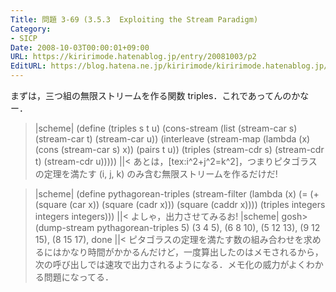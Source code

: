 ```yaml
---
Title: 問題 3-69 (3.5.3  Exploiting the Stream Paradigm)
Category:
- SICP
Date: 2008-10-03T00:00:01+09:00
URL: https://kiririmode.hatenablog.jp/entry/20081003/p2
EditURL: https://blog.hatena.ne.jp/kiririmode/kiririmode.hatenablog.jp/atom/entry/8454420450078214074
---
```



まずは，三つ組の無限ストリームを作る関数 triples．これであってんのかなー．
>|scheme|
(define (triples s t u)
  (cons-stream
   (list (stream-car s) (stream-car t) (stream-car u))
   (interleave
    (stream-map (lambda (x) (cons (stream-car s) x))
                (pairs t u))
    (triples (stream-cdr s) (stream-cdr t) (stream-cdr u)))))
||<
あとは，[tex:i^2+j^2=k^2]，つまりピタゴラスの定理を満たす (i, j, k) のみ含む無限ストリームを作るだけだ!

>|scheme|
(define pythagorean-triples
  (stream-filter (lambda (x) (= (+ (square (car x))
                                   (square (cadr x)))
                                (square (caddr x))))
                 (triples integers integers integers)))
||<
よしゃ，出力させてみるお!
>|scheme|
gosh> (dump-stream pythagorean-triples 5)
(3 4 5), (6 8 10), (5 12 13), (9 12 15), (8 15 17), done
||<
ピタゴラスの定理を満たす数の組み合わせを求めるにはかなり時間がかかるんだけど，一度算出したのはメモされるから，次の呼び出しでは速攻で出力されるようになる．メモ化の威力がよくわかる問題になってる．
